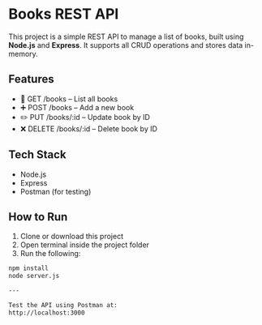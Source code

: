 # Books REST API 

This project is a simple REST API to manage a list of books, built using **Node.js** and **Express**. It supports all CRUD operations and stores data in-memory.

## Features
- 📖 GET /books – List all books
- ➕ POST /books – Add a new book
- ✏️ PUT /books/:id – Update book by ID
- ❌ DELETE /books/:id – Delete book by ID

## Tech Stack
- Node.js
- Express
- Postman (for testing)

## How to Run

1. Clone or download this project
2. Open terminal inside the project folder
3. Run the following:

```bash
npm install
node server.js

---

Test the API using Postman at:
http://localhost:3000

